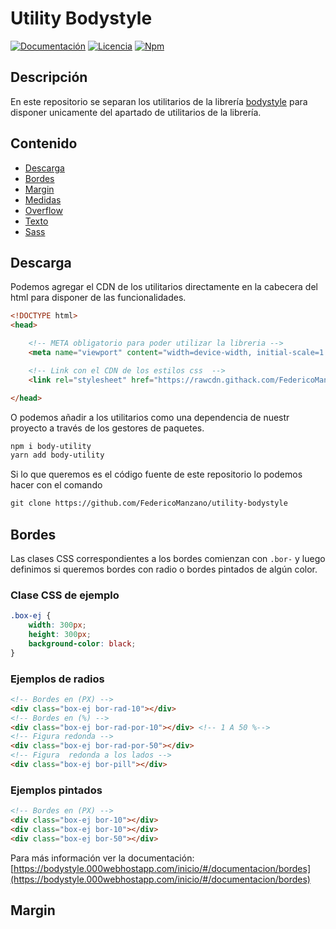 # Utility Bodystyle

[![Documentación](https://img.shields.io/badge/bodystyle-v3.5.0-green.svg)](https://bodystyle.000webhostapp.com)
[![Licencia](https://img.shields.io/badge/MIT-3.5.0-blue.svg)](https://github.com/FedericoManzano/bodystyle/blob/master/LICENCE)
[![Npm](https://img.shields.io/badge/NPM-3.5.0-blue.svg)](https://www.npmjs.com/package/body-utility)

## Descripción 

En este repositorio se separan los utilitarios de la librería [bodystyle]() para disponer unicamente del apartado de utilitarios de la librería.

## Contenido 
- [Descarga](https://bodystyle.000webhostapp.com/inicio/#/documentacion/bordes)
- [Bordes](https://bodystyle.000webhostapp.com/inicio/#/documentacion/bordes)
- [Margin](https://bodystyle.000webhostapp.com/inicio/#/documentacion/margin)
- [Medidas](https://bodystyle.000webhostapp.com/inicio/#/documentacion/medidas)
- [Overflow](https://bodystyle.000webhostapp.com/inicio/#/documentacion/overflow)
- [Texto](https://bodystyle.000webhostapp.com/inicio/#/documentacion/texto)
- [Sass](https://bodystyle.000webhostapp.com/inicio/#/documentacion/sass)


## Descarga

Podemos agregar el CDN de los utilitarios directamente en la cabecera del html para disponer de las funcionalidades.

```html
<!DOCTYPE html>
<head>

    <!-- META obligatorio para poder utilizar la libreria -->
    <meta name="viewport" content="width=device-width, initial-scale=1.0">

    <!-- Link con el CDN de los estilos css  -->
    <link rel="stylesheet" href="https://rawcdn.githack.com/FedericoManzano/utility-bodystyle/5776691724b2bbbd985af06c57bab9541780aa60/dist/css/utulitarios.min.css">

</head>
```

O podemos añadir a los utilitarios como una dependencia de nuestr proyecto a través de los gestores de paquetes.

```txt
npm i body-utility
yarn add body-utility
```

Si lo que queremos es el código fuente de este repositorio lo podemos hacer con el comando

```txt
git clone https://github.com/FedericoManzano/utility-bodystyle
```

## Bordes

Las clases CSS correspondientes a los bordes comienzan con `.bor-` y luego definimos si queremos bordes con radio o bordes pintados de algún color.

### Clase CSS de ejemplo
```css
.box-ej {
    width: 300px;
    height: 300px;
    background-color: black;
}
```

### Ejemplos de radios
```html
<!-- Bordes en (PX) -->
<div class="box-ej bor-rad-10"></div>
<!-- Bordes en (%) -->
<div class="box-ej bor-rad-por-10"></div> <!-- 1 A 50 %-->
<!-- Figura redonda -->
<div class="box-ej bor-rad-por-50"></div>
<!-- Figura  redonda a los lados -->
<div class="box-ej bor-pill"></div>
```

### Ejemplos pintados

```html
<!-- Bordes en (PX) -->
<div class="box-ej bor-10"></div>
<div class="box-ej bor-10"></div>
<div class="box-ej bor-50"></div>
```

Para más información ver la documentación: [https://bodystyle.000webhostapp.com/inicio/#/documentacion/bordes](https://bodystyle.000webhostapp.com/inicio/#/documentacion/bordes)

## Margin 

